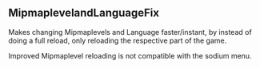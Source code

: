 ## MipmaplevelandLanguageFix

Makes changing Mipmaplevels and Language faster/instant, by instead of doing a full reload, only reloading the respective part of the game.

Improved Mipmaplevel reloading is not compatible with the sodium menu.